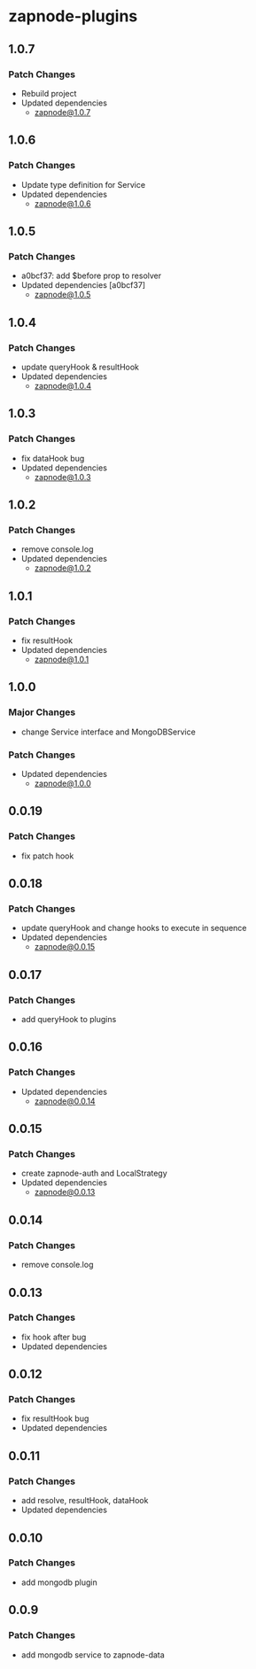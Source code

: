 # zapnode-plugins

## 1.0.7

### Patch Changes

- Rebuild project
- Updated dependencies
  - zapnode@1.0.7

## 1.0.6

### Patch Changes

- Update type definition for Service
- Updated dependencies
  - zapnode@1.0.6

## 1.0.5

### Patch Changes

- a0bcf37: add $before prop to resolver
- Updated dependencies [a0bcf37]
  - zapnode@1.0.5

## 1.0.4

### Patch Changes

- update queryHook & resultHook
- Updated dependencies
  - zapnode@1.0.4

## 1.0.3

### Patch Changes

- fix dataHook bug
- Updated dependencies
  - zapnode@1.0.3

## 1.0.2

### Patch Changes

- remove console.log
- Updated dependencies
  - zapnode@1.0.2

## 1.0.1

### Patch Changes

- fix resultHook
- Updated dependencies
  - zapnode@1.0.1

## 1.0.0

### Major Changes

- change Service interface and MongoDBService

### Patch Changes

- Updated dependencies
  - zapnode@1.0.0

## 0.0.19

### Patch Changes

- fix patch hook

## 0.0.18

### Patch Changes

- update queryHook and change hooks to execute in sequence
- Updated dependencies
  - zapnode@0.0.15

## 0.0.17

### Patch Changes

- add queryHook to plugins

## 0.0.16

### Patch Changes

- Updated dependencies
  - zapnode@0.0.14

## 0.0.15

### Patch Changes

- create zapnode-auth and LocalStrategy
- Updated dependencies
  - zapnode@0.0.13

## 0.0.14

### Patch Changes

- remove console.log

## 0.0.13

### Patch Changes

- fix hook after bug
- Updated dependencies

## 0.0.12

### Patch Changes

- fix resultHook bug
- Updated dependencies

## 0.0.11

### Patch Changes

- add resolve, resultHook, dataHook
- Updated dependencies

## 0.0.10

### Patch Changes

- add mongodb plugin

## 0.0.9

### Patch Changes

- add mongodb service to zapnode-data
